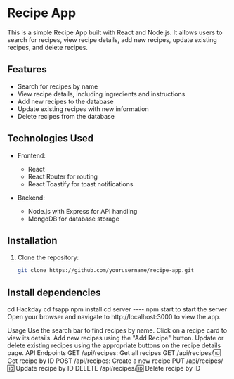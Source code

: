 # Recipe App

This is a simple Recipe App built with React and Node.js. It allows users to search for recipes, view recipe details, add new recipes, update existing recipes, and delete recipes.

## Features

- Search for recipes by name
- View recipe details, including ingredients and instructions
- Add new recipes to the database
- Update existing recipes with new information
- Delete recipes from the database

## Technologies Used

- Frontend:
  - React
  - React Router for routing
  - React Toastify for toast notifications

- Backend:
  - Node.js with Express for API handling
  - MongoDB for database storage

## Installation

1. Clone the repository:
   ```bash
   git clone https://github.com/yourusername/recipe-app.git

## Install dependencies
cd Hackday
cd fsapp 
npm install
cd server ---- npm start to start the server
Open your browser and navigate to http://localhost:3000 to view the app.

Usage
Use the search bar to find recipes by name.
Click on a recipe card to view its details.
Add new recipes using the "Add Recipe" button.
Update or delete existing recipes using the appropriate buttons on the recipe details page.
API Endpoints
GET /api/recipes: Get all recipes
GET /api/recipes/:id: Get recipe by ID
POST /api/recipes: Create a new recipe
PUT /api/recipes/:id: Update recipe by ID
DELETE /api/recipes/:id: Delete recipe by ID

